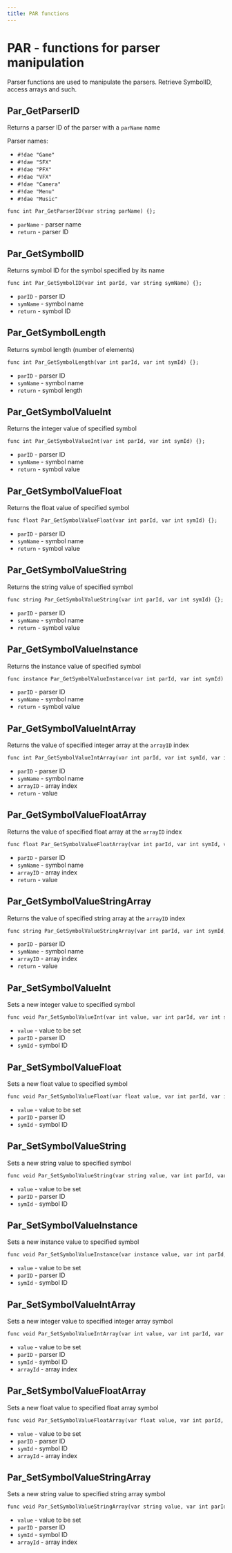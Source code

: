 ```yaml
---
title: PAR functions
---
```

# PAR - functions for parser manipulation
Parser functions are used to manipulate the parsers. Retrieve SymbolID, access arrays and such.

## Par_GetParserID
Returns a parser ID of the parser with a `parName` name

Parser names:

- `#!dae "Game"`
- `#!dae "SFX"`
- `#!dae "PFX"`
- `#!dae "VFX"`
- `#!dae "Camera"`
- `#!dae "Menu"`
- `#!dae "Music"`

```dae
func int Par_GetParserID(var string parName) {};
```

- `parName` - parser name
- `return` - parser ID

## Par_GetSymbolID
Returns symbol ID for the symbol specified by its name

```dae
func int Par_GetSymbolID(var int parId, var string symName) {};
```

- `parID` - parser ID
- `symName` - symbol name
- `return` - symbol ID

## Par_GetSymbolLength
Returns symbol length (number of elements)

```dae
func int Par_GetSymbolLength(var int parId, var int symId) {};
```

- `parID` - parser ID
- `symName` - symbol name
- `return` - symbol length

## Par_GetSymbolValueInt
Returns the integer value of specified symbol

```dae
func int Par_GetSymbolValueInt(var int parId, var int symId) {};
```

- `parID` - parser ID
- `symName` - symbol name
- `return` - symbol value

## Par_GetSymbolValueFloat
Returns the float value of specified symbol

```dae
func float Par_GetSymbolValueFloat(var int parId, var int symId) {};
```

- `parID` - parser ID
- `symName` - symbol name
- `return` - symbol value

## Par_GetSymbolValueString
Returns the string value of specified symbol

```dae
func string Par_GetSymbolValueString(var int parId, var int symId) {};
```

- `parID` - parser ID
- `symName` - symbol name
- `return` - symbol value

## Par_GetSymbolValueInstance
Returns the instance value of specified symbol

```dae
func instance Par_GetSymbolValueInstance(var int parId, var int symId) {};
```

- `parID` - parser ID
- `symName` - symbol name
- `return` - symbol value

## Par_GetSymbolValueIntArray
Returns the value of specified integer array at the `arrayID` index

```dae
func int Par_GetSymbolValueIntArray(var int parId, var int symId, var int arrayId) {};
```

- `parID` - parser ID
- `symName` - symbol name
- `arrayID` - array index
- `return` - value

## Par_GetSymbolValueFloatArray
Returns the value of specified float array at the `arrayID` index

```dae
func float Par_GetSymbolValueFloatArray(var int parId, var int symId, var int arrayId) {};
```

- `parID` - parser ID
- `symName` - symbol name
- `arrayID` - array index
- `return` - value

## Par_GetSymbolValueStringArray
Returns the value of specified string array at the `arrayID` index

```dae
func string Par_GetSymbolValueStringArray(var int parId, var int symId, var int arrayId) {};
```

- `parID` - parser ID
- `symName` - symbol name
- `arrayID` - array index
- `return` - value

## Par_SetSymbolValueInt
Sets a new integer value to specified symbol

```dae
func void Par_SetSymbolValueInt(var int value, var int parId, var int symId) {};
```

- `value` - value to be set
- `parID` - parser ID
- `symId` - symbol ID

## Par_SetSymbolValueFloat
Sets a new float value to specified symbol

```dae
func void Par_SetSymbolValueFloat(var float value, var int parId, var int symId) {};
```

- `value` - value to be set
- `parID` - parser ID
- `symId` - symbol ID

## Par_SetSymbolValueString
Sets a new string value to specified symbol

```dae
func void Par_SetSymbolValueString(var string value, var int parId, var int symId) {};
```

- `value` - value to be set
- `parID` - parser ID
- `symId` - symbol ID

## Par_SetSymbolValueInstance
Sets a new instance value to specified symbol

```dae
func void Par_SetSymbolValueInstance(var instance value, var int parId, var int symId, var int arrayId) {};
```

- `value` - value to be set
- `parID` - parser ID
- `symId` - symbol ID

## Par_SetSymbolValueIntArray
Sets a new integer value to specified integer array symbol

```dae
func void Par_SetSymbolValueIntArray(var int value, var int parId, var int symId, var int arrayId) {};
```

- `value` - value to be set
- `parID` - parser ID
- `symId` - symbol ID
- `arrayId` - array index

## Par_SetSymbolValueFloatArray
Sets a new float value to specified float array symbol

```dae
func void Par_SetSymbolValueFloatArray(var float value, var int parId, var int symId, var int arrayId) {};
```

- `value` - value to be set
- `parID` - parser ID
- `symId` - symbol ID
- `arrayId` - array index

## Par_SetSymbolValueStringArray
Sets a new string value to specified string array symbol

```dae
func void Par_SetSymbolValueStringArray(var string value, var int parId, var int symId, var int arrayId) {};
```

- `value` - value to be set
- `parID` - parser ID
- `symId` - symbol ID
- `arrayId` - array index